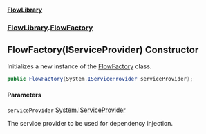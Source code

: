 #### [FlowLibrary](FlowLibrary.md 'FlowLibrary')
### [FlowLibrary](FlowLibrary.md 'FlowLibrary').[FlowFactory](FlowFactory.md 'FlowLibrary.FlowFactory')

## FlowFactory(IServiceProvider) Constructor

Initializes a new instance of the [FlowFactory](FlowFactory.md 'FlowLibrary.FlowFactory') class.

```csharp
public FlowFactory(System.IServiceProvider serviceProvider);
```
#### Parameters

<a name='FlowLibrary.FlowFactory.FlowFactory(System.IServiceProvider).serviceProvider'></a>

`serviceProvider` [System.IServiceProvider](https://docs.microsoft.com/en-us/dotnet/api/System.IServiceProvider 'System.IServiceProvider')

The service provider to be used for dependency injection.